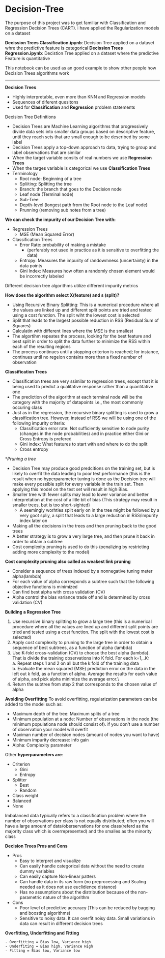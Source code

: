 # Decision-Tree

The purpose of this project was to get familiar with Classification and Regression Decision Trees (CART). i have applied the Regularization models on a dataset

**Decission Trees Classification.ipynb**: Decision Tree applied on a dataset whre the predictive feature is categorical
**Decission Trees Regression.ipynb**: Decistion Tree applied on a dataset where the predictive Feature is quantitative 

This notebook can be used as an good example to show other people how Decision Trees algorithms work

-----------------------------------------------------------------------------------------------------------------------------------------------------------------------------------

**Decision Trees**
- Highly interpretable, even more than KNN and Regression models
- Sequences of diferent quesitons
- Used for **Classification** and **Regression** problem statements

Decision Tree Definitions
- Decision Trees are Machine Learning algorithms that progressively divide data sets into smaller data groups based on descriptive feature, until they reach sets that are small enough to be described by some label
- Decision Trees apply a top-down approach to data, trying to group and label observations that are similar
- When the target variable consits of real numbers we use **Regression Trees**
- When the targes variable is categorical we use **Classification Trees**
- Terminology
    - Root node: Beginning of a tree
    - Spliiting: Splitting the tree
    - Branch: the branch that goes to the Decision node
    - Leaf node (Terminal node)
    - Sub-Tree
    - Depth-level (longest path from the Root node to the Leaf node)
    - Prunning (removing sub notes from a tree)
    
 **We can check the impurity of our Decision Tree with:**
- Regression Trees
    - MSE (Mean Squared Error)
- Classification Trees
    - Error Rate: probability of making a mistake
       - (perferably not used in practice as it is sensitive to overfitting the data)
    - Entropy: Measures the impurity of randowmness (uncertainty) in the data points
    - Gini Index: Measures how often a randomly chosen element would be incorrectly labeled
    
    
    
 Different decision tree algorithms utilize different impurity metrics
 
 **How does the algorithm select X(feature) and s (split)?**
 - Using Recursive Binary Splitting: This is a numerical procedure where all the values are linked up and different split points are tried and tested using a cost function. The split wiht the lowest cost is selected
 - Split that leads to the largest possible reduction in RSS (Residual Sum of Squares)
 - Calculatin with different lines where the MSE is the smallest
 - The algortihm repeates the process, looking for the best feature and best split in order to split the data further to minimize the RSS within each of the resulting regions
 - The process continues until a stopping criterion is reached; for instance, continues until no regeion contains more than a fixed number of observation
 
**Classification Trees**
- Classification trees are very ssimilar to regression trees, except that it is being used to predict a qualitative response rather than a quantitative one
- The prediction of the algorithm at each terminal node will be the category with the majority of datapoints i.e., the most commonly occuring class
- Just as in the regression, the recursive binary splitting is used to grow a classification tree. However, instead of RSS we will be using one of the following impurity criteria:
    - Classification error rate: Not sufficiently sensitive to node purity (changes in the node probabilities) and in practice either Gini or Cross Entropy is prefered 
    - Gini index: What features to start with and where to do the split
    - Cross entropy
    
**Pruning a tree*
- Decision Tree may produce good predcitions on the training set, but is likely to overfit the data leading to poor test performance (this is the result when no hyperparameter tuning is done as the Decision tree will make every possible split for every variable in the train set. Then applying this model on the test set will result in high Bias.
- Smaller tree with fewer splits may lead to lower variance and better interpretation at the cost of a litle bit of bias (This strategy may result in smaller trees, but is too short-sighted)
    - A seemingly worhtles split early on in the tree might be followed by a very goot spliy, a split that leads to a large reduction in RSS/impurity index later on
- Making all the decisions in the trees and then pruning back to the good trees
- A better strategy is to grow a very large tree, and then prune it back in order to obtain a subtree
- Cost complexity pruning is used to do this (penalizing by restricting adding more complexity to the model)

**Cost complexity pruning also called as weakest link pruning**
- Consider a sequence of trees indexed by a nonnegative tuning meter alpha(lambda)
- For each value of alpha corresponds a subtree such that the following objective functions is minimized
- Can find best alpha with cross validation (CV)
- Alpha control the bias variance trade off and is determined by cross validation (CV)

**Building a Regression Tree**
1. Use recursive binary splitting to grow a large tree (this is a numerical procedure where all the values are lined up and different split points are tried and tested using a cost function. The split with the lowest cost is selected)
2. Apply cost complexity to pruning to the large tree in order to obtain a sequence of best subtrees, as a function of alpha (lambda)
3. Use K-fold cross-validation (CV) to choose the best alpha (lambda). That is divide the training observations into K fold. For each k=1,..K: \
    a. Repeat steps 1 and 2 on all but the k fold of the training data\
    b. Evaluate the mean squared (MSE) prediction error on the data in the left out k fold, as a function of alpha. Average the results for each value of alpha, and pick alpha minimize the average error.\
4. Return the subtree from step 2 that corresponds to the chosen value of alpha


**Avoiding Overfitting**
To avoid overfitting, regularization parameters can be added to the model such as:
- Maximum depth of the tree: Maximum splits of a tree
- Minimum population at a node: Number of observations in the node (the minimum populationa node should consist of). if you don't use a number of observation your model will overfit
- Maximan number of decision nodes (amount of nodes you want to have)
- Minimum impurity decrease: info gain
- Alpha: Complexity parameter

Other **hyperparameters are**:
- Criterion
    - Gini
    - Entropy
- Splitter
    - Best
    - Random
- Class weight
 - Balanced
 - None 
 
 Imbalanced data typically refers to a classification problem where the number of observations per class is not equally distributed; often you will have a large amount of data/oberservations for one class(referd as the majority class which is overrepresented) and the smalles as the minority class
 
 **Decision Trees Pros and Cons**
- Pros
    - Easy to interpret and visualize
    - Can easily handle categorical data without the need to create dummy variables
    - Can easily capture Non-linear patters
    - Can handle data in its raw form (no preprocessing and Scaling needed as it does not use euclidience distance)
    - Has no assumptions about the distribution because of the non-parametric nature of the algorithm
- Cons
    - Poor level of predictive accuracy (This can be reduced by bagging and boosting algorithms)
    - Sensitive to noisy data. It can overfit noisy data. Small variations in data can result in different decision trees
       
**Overfitting, Underfitting and Fitting**

    - Overfitting = Bias low, Variance high
    - Underfiting = Bias high, Variance High
    - Fitting = Bias low, Variance low
